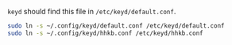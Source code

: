 `keyd` should find this file in `/etc/keyd/default.conf`.

```sh
sudo ln -s ~/.config/keyd/default.conf /etc/keyd/default.conf
sudo ln -s ~/.config/keyd/hhkb.conf /etc/keyd/hhkb.conf
```
